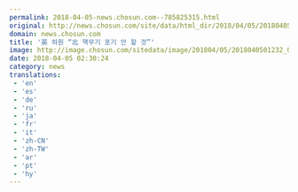 ```yaml
---
permalink: 2018-04-05-news.chosun.com--785825315.html
original: http://news.chosun.com/site/data/html_dir/2018/04/05/2018040501293.html
domain: news.chosun.com
title: '英 하원 “北 핵무기 포기 안 할 것”'
image: http://image.chosun.com/sitedata/image/201804/05/2018040501232_0.jpg
date: 2018-04-05 02:30:24
category: news
translations: 
 - 'en'
 - 'es'
 - 'de'
 - 'ru'
 - 'ja'
 - 'fr'
 - 'it'
 - 'zh-CN'
 - 'zh-TW'
 - 'ar'
 - 'pt'
 - 'hy'
---
```


